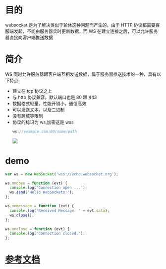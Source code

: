 # 目的

websocket 是为了解决类似于轮休这种问题而产生的，由于 HTTP 协议都需要客服端发起，不能由服务器实时更新数据，而 WS 在建立连接之后，可以允许服务器直接向客户端推送数据

# 简介

WS 同时允许服务器跟客户端互相发送数据，属于服务器推送技术的一种，具有以下特点

- 建立在 tcp 协议之上
- 与 http 协议兼容，默认端口也是 80 跟 443
- 数据格式轻量，性能开销小，通信高效
- 可以发送文本，以及二进制
- 没有跨域等限制
- 协议的标识为 ws,加密这是 wss
  ```js
  ws://example.com:80/some/path
  ```
  ![](http://www.ruanyifeng.com/blogimg/asset/2017/bg2017051503.jpg)

# demo

```js
var ws = new WebSocket('wss://echo.websocket.org');

ws.onopen = function (evt) {
  console.log('Connection open ...');
  ws.send('Hello WebSockets!');
};

ws.onmessage = function (evt) {
  console.log('Received Message: ' + evt.data);
  ws.close();
};

ws.onclose = function (evt) {
  console.log('Connection closed.');
};
```

# [参考文档](http://www.ruanyifeng.com/blog/2017/05/websocket.html)
